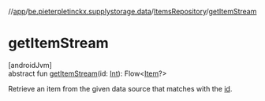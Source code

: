 //[app](../../../index.md)/[be.pieterpletinckx.supplystorage.data](../index.md)/[ItemsRepository](index.md)/[getItemStream](get-item-stream.md)

# getItemStream

[androidJvm]\
abstract fun [getItemStream](get-item-stream.md)(id: [Int](https://kotlinlang.org/api/latest/jvm/stdlib/kotlin/-int/index.html)): Flow&lt;[Item](../-item/index.md)?&gt;

Retrieve an item from the given data source that matches with the [id](get-item-stream.md).
